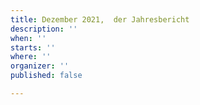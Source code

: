 ```yaml
---
title: Dezember 2021,  der Jahresbericht
description: ''
when: ''
starts: ''
where: ''
organizer: ''
published: false

---
```

